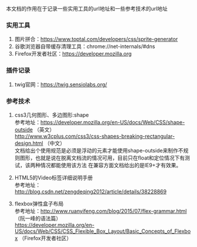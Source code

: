 本文档的作用在于记录一些实用工具的url地址和一些参考技术的url地址     

### 实用工具

1. 图片拼合：https://www.toptal.com/developers/css/sprite-generator      
2. 谷歌浏览器自带缓存清理工具：chrome://net-internals/#dns       
3. Firefox开发者社区：https://developer.mozilla.org

### 插件记录      

1. twig官网：https://twig.sensiolabs.org/      

### 参考技术      

1. css3几何图形、多边图形:shape      
 参考地址：https://developer.mozilla.org/en-US/docs/Web/CSS/shape-outside （英文）     
          http://www.w3cplus.com/css3/css-shapes-breaking-rectangular-design.html （中文）      
 文档给出个使用规范是必须是浮动的元素才能使用shape-outside来制作不规则图形，也就是说在脱离文档流的情况可用，目前只在float和定位情况下有测试，该两种情况都能使用该方法
在兼容方面文档给出的是IE9+才有效果。     

2. HTML5的Video标签详细说明手册       
参考地址：http://blog.csdn.net/zengdeqing2012/article/details/38228869       

3. flexbox弹性盒子布局    
参考地址：http://www.ruanyifeng.com/blog/2015/07/flex-grammar.html （阮一峰的语法篇）    
https://developer.mozilla.org/en-US/docs/Web/CSS/CSS_Flexible_Box_Layout/Basic_Concepts_of_Flexbox （Firefox开发者社区）
